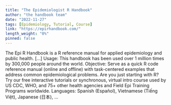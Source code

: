 ```yaml
---
title: "The Epidemiologist R Handbook"
author: "the handbook team"
date: "2022-11-27"
tags: [Epidemiology, Tutorial, Course]
link: "https://epirhandbook.com/"
length_weight: "0%"
pinned: false
---
```


The Epi R Handbook is a R reference manual for applied epidemiology and public health. [...] Usage: This handbook has been used over 1 million times by 300,000 people around the world. Objective: Serve as a quick R code reference manual (online and offline) with task-centered examples that address common epidemiological problems. Are you just starting with R? Try our free interactive tutorials or synchronous, virtual intro course used by US CDC, WHO, and 75+ other health agencies and Field Epi Training Programs worldwide. Languages: Spanish (Español), Vietnamese (Tiếng Việt), Japanese (日本), ...
